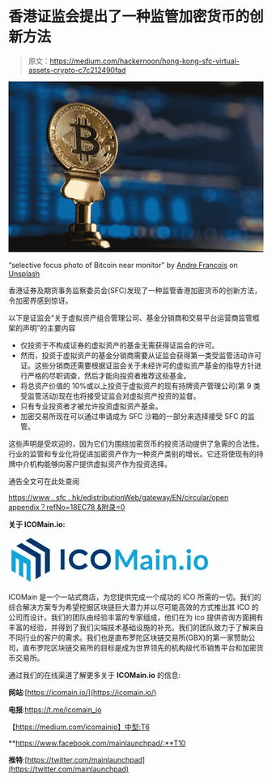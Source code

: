 # 香港证监会提出了一种监管加密货币的创新方法

> 原文：<https://medium.com/hackernoon/hong-kong-sfc-virtual-assets-crypto-c7c212490fad>

![](img/31e2a7884d2be6d86bb424337259bec7.png)

“selective focus photo of Bitcoin near monitor” by [Andre Francois](https://unsplash.com/@silverhousehd?utm_source=medium&utm_medium=referral) on [Unsplash](https://unsplash.com?utm_source=medium&utm_medium=referral)

香港证券及期货事务监察委员会(SFC)发现了一种监管香港加密货币的创新方法，令加密界感到惊讶。

以下是证监会“关于虚拟资产组合管理公司、基金分销商和交易平台运营商监管框架的声明”的主要内容

*   仅投资于不构成证券的虚拟资产的基金无需获得证监会的许可。
*   然而，投资于虚拟资产的基金分销商需要从证监会获得第一类受监管活动许可证。这些分销商还需要根据证监会关于未经许可的虚拟资产基金的指导方针进行严格的尽职调查，然后才能向投资者推荐这些基金。
*   将总资产价值的 10%或以上投资于虚拟资产的现有持牌资产管理公司(第 9 类受监管活动)现在也将接受证监会对虚拟资产投资的监督。
*   只有专业投资者才被允许投资虚拟资产基金。
*   加密交易所现在可以通过申请成为 SFC 沙箱的一部分来选择接受 SFC 的监管。

这些声明是受欢迎的，因为它们为围绕加密货币的投资活动提供了急需的合法性。行业的监管和专业化将促进加密资产作为一种资产类别的增长。它还将使现有的持牌中介机构能够向客户提供虚拟资产作为投资选择。

通告全文可在此处查阅

[https://www . sfc . hk/edistributionWeb/gateway/EN/circular/open appendix？refNo=18EC78 &附录=0](https://www.sfc.hk/edistributionWeb/gateway/EN/circular/openAppendix?refNo=18EC78&appendix=0)

**关于 ICOMain.io:**

![](img/57088fb86048b817a31bbe01829f9a7c.png)

ICOMain 是一个一站式商店，为您提供完成一个成功的 ICO 所需的一切。我们的综合解决方案专为希望挖掘区块链巨大潜力并以尽可能高效的方式推出其 ICO 的公司而设计。我们的团队由经验丰富的专家组成，他们在为 ico 提供咨询方面拥有丰富的经验，并得到了我们尖端技术基础设施的补充。我们的团队致力于了解来自不同行业的客户的需求。我们也是直布罗陀区块链交易所(GBX)的第一家赞助公司，直布罗陀区块链交易所的目标是成为世界领先的机构级代币销售平台和加密货币交易所。

通过我们的在线渠道了解更多关于 **ICOMain.io** 的信息:

**网站**:[https://icomain.io/](https://icomain.io/)

**电报**:https://t.me/icomain_io

【https://medium.com/icomainio】中型:T6

**https://www.facebook.com/mainlaunchpad/:**T10

**推特**:[https://twitter.com/mainlaunchpad](https://twitter.com/mainlaunchpad)